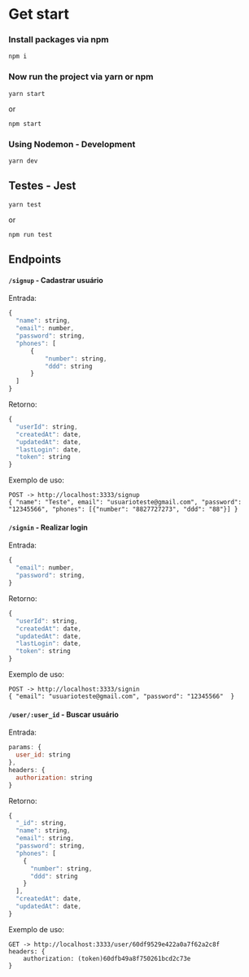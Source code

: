 # Get start
### Install packages via npm

    npm i

### Now run the project via yarn or npm

    yarn start

or

    npm start

 
### Using Nodemon - Development

    yarn dev

## Testes - Jest

  
    yarn test

or 

    npm run test


## Endpoints

#### `/signup` - Cadastrar usuário ####

Entrada:
```js
{
  "name": string,
  "email": number,
  "password": string,
  "phones": [
      {
          "number": string,
          "ddd": string
      }
  ]
}
```

Retorno:

```js
{
  "userId": string,
  "createdAt": date,
  "updatedAt": date,
  "lastLogin": date,
  "token": string
}
```

Exemplo de uso:

```
POST -> http://localhost:3333/signup
{ "name": "Teste", email": "usuarioteste@gmail.com", "password": "12345566", "phones": [{"number": "8827727273", "ddd": "88"}] }
```
#### `/signin` - Realizar login ####

Entrada:
```js
{
  "email": number,
  "password": string,
}
```

Retorno:

```js
{
  "userId": string,
  "createdAt": date,
  "updatedAt": date,
  "lastLogin": date,
  "token": string
}
```

Exemplo de uso:

```
POST -> http://localhost:3333/signin
{ "email": "usuarioteste@gmail.com", "password": "12345566"  }
```

#### `/user/:user_id` - Buscar usuário ####

Entrada:

```js
params: {
  user_id: string
},
headers: {
  authorization: string
}
```

Retorno:

```js
{
  "_id": string,
  "name": string,
  "email": string,
  "password": string,
  "phones": [
    {
      "number": string,
      "ddd": string
    }
  ],
  "createdAt": date,
  "updatedAt": date,
}
```

Exemplo de uso:

```
GET -> http://localhost:3333/user/60df9529e422a0a7f62a2c8f
headers: {
    authorization: (token)60dfb49a8f750261bcd2c73e
}
```
